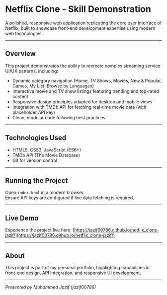 # Netflix Clone - Skill Demonstration

A polished, responsive web application replicating the core user interface of Netflix, built to showcase front-end development expertise using modern web technologies.

---

## Overview

This project demonstrates the ability to recreate complex streaming service UI/UX patterns, including:

- Dynamic category navigation (Home, TV Shows, Movies, New & Popular, Games, My List, Browse by Languages)
- Interactive movie and TV show listings featuring trending and top-rated content
- Responsive design principles adapted for desktop and mobile views
- Integration with TMDb API for fetching real-time movie data (with placeholder API key)
- Clean, modular code following best practices

---

## Technologies Used

- HTML5, CSS3, JavaScript (ES6+)
- TMDb API (The Movie Database)
- Git for version control

---

## Running the Project

Open `index.html` in a modern browser.  
Ensure API keys are configured if live data fetching is required.

---

## Live Demo

Experience the project live here: [https://jazif00786.github.io/netflix_clone-jazif/](https://jazif00786.github.io/netflix_clone-jazif/)

---

## About

This project is part of my personal portfolio, highlighting capabilities in front-end design, API integration, and responsive UI development.

---

*Presented by Muhammed Jazif (jazif00786)* 
